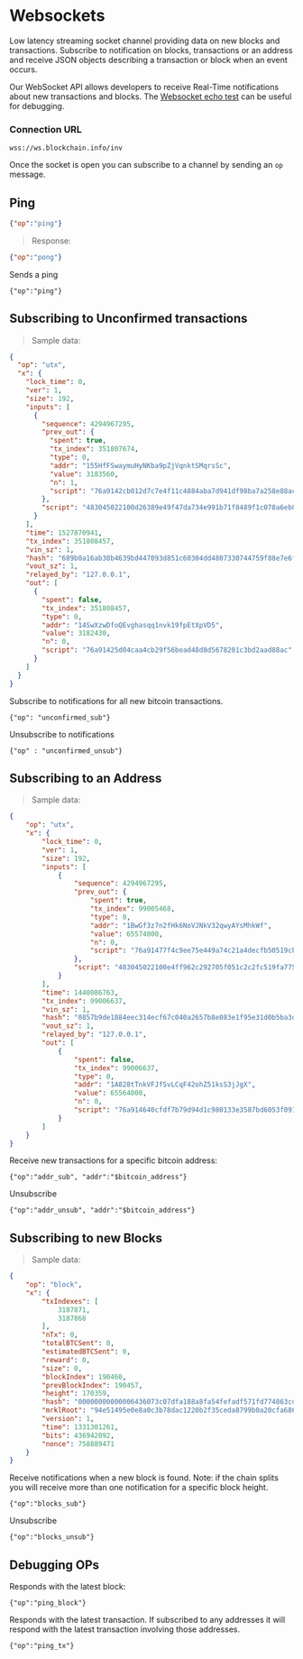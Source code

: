 # Websockets

Low latency streaming socket channel providing data on new blocks and transactions. Subscribe to notification on blocks, transactions or an address and receive JSON objects describing a transaction or block when an event occurs.

Our WebSocket API allows developers to receive Real-Time notifications about new transactions and blocks. The [Websocket echo test](http://websocket.org/echo.html) can be useful for debugging.

### Connection URL

`wss://ws.blockchain.info/inv`

Once the socket is open you can subscribe to a channel by sending an `op` message.

## Ping

```json
{"op":"ping"}
```

> Response:

```json
{"op":"pong"}
```

Sends a ping

`{"op":"ping"}`

## Subscribing to Unconfirmed transactions

> Sample data:

```json
{
  "op": "utx",
  "x": {
    "lock_time": 0,
    "ver": 1,
    "size": 192,
    "inputs": [
      {
        "sequence": 4294967295,
        "prev_out": {
          "spent": true,
          "tx_index": 351807674,
          "type": 0,
          "addr": "155HfFSwaymuHyNKba9pZjVqnktSMqrsSc",
          "value": 3183560,
          "n": 1,
          "script": "76a9142cb012d7c7e4f11c4884aba7d941df98ba7a258e88ac"
        },
        "script": "483045022100d26389e49f47da734e991b71f8489f1c078a6eb0e3d45a95007e41fc2559b67d02205dda5c11f2db0d3ea9d0cb1942b764f914cb5e148a487827cc50a12cd59cdd720121020e0468d0bbe3ee050421c316942cba577de591075897eb29a81a996f5b261ef7"
      }
    ],
    "time": 1527870941,
    "tx_index": 351808457,
    "vin_sz": 1,
    "hash": "689b0a16ab38b4639bd447093d851c60304dd4807330744759f88e7e6f11eba7",
    "vout_sz": 1,
    "relayed_by": "127.0.0.1",
    "out": [
      {
        "spent": false,
        "tx_index": 351808457,
        "type": 0,
        "addr": "14SwXzwDfoQEvghasqq1nvk19fpEtXpVD5",
        "value": 3182430,
        "n": 0,
        "script": "76a91425d04caa4cb29f56bead48d8d5678201c3bd2aad88ac"
      }
    ]
  }
}
```

Subscribe to notifications for all new bitcoin transactions.

`{"op": "unconfirmed_sub"}`

Unsubscribe to notifications

`{"op" : "unconfirmed_unsub"}`


## Subscribing to an Address

> Sample data:

```json
{
    "op": "utx",
    "x": {
        "lock_time": 0,
        "ver": 1,
        "size": 192,
        "inputs": [
            {
                "sequence": 4294967295,
                "prev_out": {
                    "spent": true,
                    "tx_index": 99005468,
                    "type": 0,
                    "addr": "1BwGf3z7n2fHk6NoVJNkV32qwyAYsMhkWf",
                    "value": 65574000,
                    "n": 0,
                    "script": "76a91477f4c9ee75e449a74c21a4decfb50519cbc245b388ac"
                },
                "script": "483045022100e4ff962c292705f051c2c2fc519fa775a4d8955bce1a3e29884b2785277999ed02200b537ebd22a9f25fbbbcc9113c69c1389400703ef2017d80959ef0f1d685756c012102618e08e0c8fd4c5fe539184a30fe35a2f5fccf7ad62054cad29360d871f8187d"
            }
        ],
        "time": 1440086763,
        "tx_index": 99006637,
        "vin_sz": 1,
        "hash": "0857b9de1884eec314ecf67c040a2657b8e083e1f95e31d0b5ba3d328841fc7f",
        "vout_sz": 1,
        "relayed_by": "127.0.0.1",
        "out": [
            {
                "spent": false,
                "tx_index": 99006637,
                "type": 0,
                "addr": "1A828tTnkVFJfSvLCqF42ohZ51ksS3jJgX",
                "value": 65564000,
                "n": 0,
                "script": "76a914640cfdf7b79d94d1c980133e3587bd6053f091f388ac"
            }
        ]
    }
}
```

Receive new transactions for a specific bitcoin address:

`{"op":"addr_sub", "addr":"$bitcoin_address"}`

Unsubscribe

`{"op":"addr_unsub", "addr":"$bitcoin_address"}`


## Subscribing to new Blocks

> Sample data:

```json
{
    "op": "block",
    "x": {
        "txIndexes": [
            3187871,
            3187868
        ],
        "nTx": 0,
        "totalBTCSent": 0,
        "estimatedBTCSent": 0,
        "reward": 0,
        "size": 0,
        "blockIndex": 190460,
        "prevBlockIndex": 190457,
        "height": 170359,
        "hash": "00000000000006436073c07dfa188a8fa54fefadf571fd774863cda1b884b90f",
        "mrklRoot": "94e51495e0e8a0c3b78dac1220b2f35ceda8799b0a20cfa68601ed28126cfcc2",
        "version": 1,
        "time": 1331301261,
        "bits": 436942092,
        "nonce": 758889471
    }
}
```

Receive notifications when a new block is found. Note: if the chain splits you will receive more than one notification for a specific block height.

`{"op":"blocks_sub"}`

Unsubscribe

`{"op":"blocks_unsub"}`

## Debugging OPs

Responds with the latest block:

`{"op":"ping_block"}`

Responds with the latest transaction. If subscribed to any addresses it will respond with the latest transaction involving those addresses.

`{"op":"ping_tx"}`

